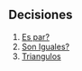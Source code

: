 ## Decisiones

1. [Es par?](https://github.com/tomii07/ej-java-111mil/blob/master/EjerciciosAlgoritmos/src/decisiones/EsPar.java)
1. [Son Iguales?](https://github.com/tomii07/ej-java-111mil/blob/master/EjerciciosAlgoritmos/src/decisiones/SonIguales.java)
1. [Triangulos](https://github.com/tomii07/ej-java-111mil/blob/master/EjerciciosAlgoritmos/src/decisiones/Triangulos.java)
